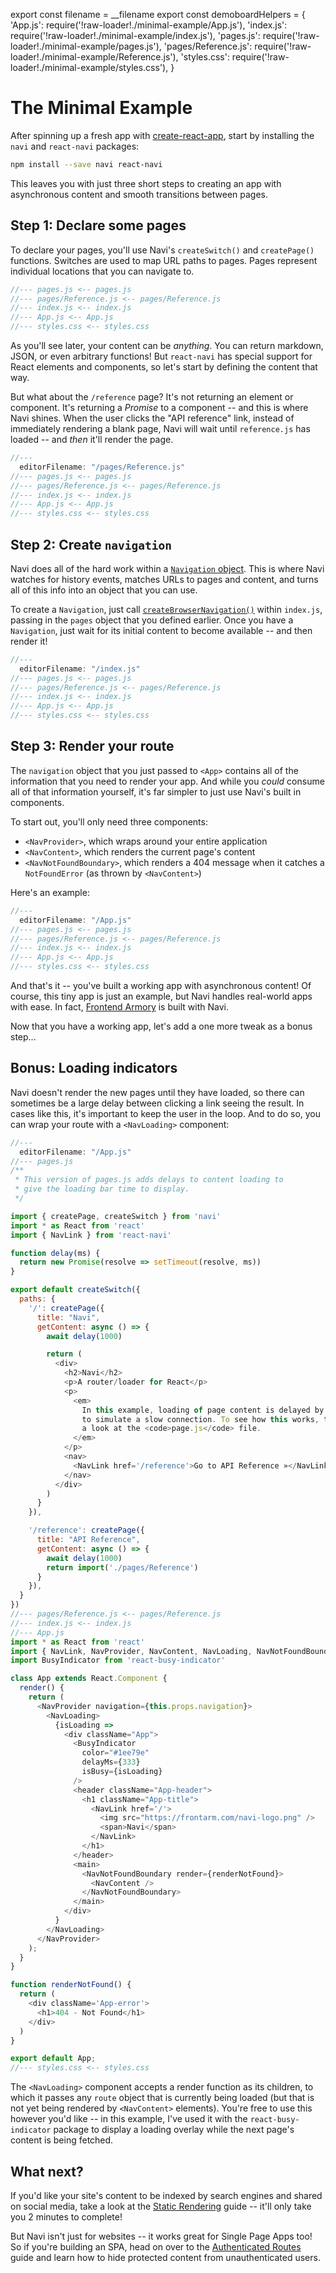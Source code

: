 export const filename = __filename
export const demoboardHelpers = {
  'App.js': require('!raw-loader!./minimal-example/App.js'),
  'index.js': require('!raw-loader!./minimal-example/index.js'),
  'pages.js': require('!raw-loader!./minimal-example/pages.js'),
  'pages/Reference.js': require('!raw-loader!./minimal-example/Reference.js'),
  'styles.css': require('!raw-loader!./minimal-example/styles.css'),
}

The Minimal Example
===================

After spinning up a fresh app with [create-react-app](https://github.com/facebook/create-react-app), start by installing the `navi` and `react-navi` packages:

```bash
npm install --save navi react-navi
```

This leaves you with just three short steps to creating an app with asynchronous content and smooth transitions between pages.


Step 1: Declare some pages
--------------------------

To declare your pages, you'll use Navi's `createSwitch()` and `createPage()` functions. Switches are used to map URL paths to pages. Pages represent individual locations that you can navigate to.

```js
//--- pages.js <-- pages.js
//--- pages/Reference.js <-- pages/Reference.js
//--- index.js <-- index.js
//--- App.js <-- App.js
//--- styles.css <-- styles.css
```

As you'll see later, your content can be *anything*. You can return markdown, JSON, or even arbitrary functions! But `react-navi` has special support for React elements and components, so let's start by defining the content that way.

But what about the `/reference` page? It's not returning an element or component. It's returning a *Promise* to a component -- and this is where Navi shines. When the user clicks the "API reference" link, instead of immediately rendering a blank page, Navi will wait until `reference.js` has loaded --  and *then* it'll render the page.

```js
//---
  editorFilename: "/pages/Reference.js"
//--- pages.js <-- pages.js
//--- pages/Reference.js <-- pages/Reference.js
//--- index.js <-- index.js
//--- App.js <-- App.js
//--- styles.css <-- styles.css
```

Step 2: Create `navigation`
---------------------------

Navi does all of the hard work within a [`Navigation` object](../../reference/navigation/). This is where Navi watches for history events, matches URLs to pages and content, and turns all of this info into an object that you can use.

To create a `Navigation`, just call [`createBrowserNavigation()`](../../reference/navigation/#createbrowsernavigation) within `index.js`, passing in the `pages` object that you defined earlier. Once you have a `Navigation`, just wait for its initial content to become available -- and then render it!

```js
//---
  editorFilename: "/index.js"
//--- pages.js <-- pages.js
//--- pages/Reference.js <-- pages/Reference.js
//--- index.js <-- index.js
//--- App.js <-- App.js
//--- styles.css <-- styles.css
```


Step 3: Render your route
-------------------------

The `navigation` object that you just passed to `<App>` contains all of the information that you need to render your app. And while you *could* consume all of that information yourself, it's far simpler to just use Navi's built in components.

To start out, you'll only need three components:

- `<NavProvider>`, which wraps around your entire application
- `<NavContent>`, which renders the current page's content
- `<NavNotFoundBoundary>`, which renders a 404 message when it catches a `NotFoundError` (as thrown by `<NavContent>`)

Here's an example:

```js
//---
  editorFilename: "/App.js"
//--- pages.js <-- pages.js
//--- pages/Reference.js <-- pages/Reference.js
//--- index.js <-- index.js
//--- App.js <-- App.js
//--- styles.css <-- styles.css
```

And that's it -- you've built a working app with asynchronous content! Of course, this tiny app is just an example, but Navi handles real-world apps with ease. In fact, [Frontend Armory](https://frontarm.com) is built with Navi.

Now that you have a working app, let's add a one more tweak as a bonus step...


Bonus: Loading indicators
-------------------------

Navi doesn't render the new pages until they have loaded, so there can sometimes be a large delay between clicking a link seeing the result. In cases like this, it's important to keep the user in the loop. And to do so, you can wrap your route with a `<NavLoading>` component:

```js
//---
  editorFilename: "/App.js"
//--- pages.js
/**
 * This version of pages.js adds delays to content loading to
 * give the loading bar time to display.
 */

import { createPage, createSwitch } from 'navi'
import * as React from 'react'
import { NavLink } from 'react-navi'

function delay(ms) {
  return new Promise(resolve => setTimeout(resolve, ms))
}

export default createSwitch({
  paths: {
    '/': createPage({
      title: "Navi",
      getContent: async () => {
        await delay(1000)

        return (
          <div>
            <h2>Navi</h2>
            <p>A router/loader for React</p>
            <p>
              <em>
                In this example, loading of page content is delayed by 1s{' '}
                to simulate a slow connection. To see how this works, take{' '}
                a look at the <code>page.js</code> file.
              </em>
            </p>
            <nav>
              <NavLink href='/reference'>Go to API Reference »</NavLink>
            </nav>
          </div>
        )
      }
    }),

    '/reference': createPage({
      title: "API Reference",
      getContent: async () => {
        await delay(1000)
        return import('./pages/Reference')
      }
    }),
  }
})
//--- pages/Reference.js <-- pages/Reference.js
//--- index.js <-- index.js
//--- App.js
import * as React from 'react'
import { NavLink, NavProvider, NavContent, NavLoading, NavNotFoundBoundary } from 'react-navi'
import BusyIndicator from 'react-busy-indicator'

class App extends React.Component {
  render() {
    return (
      <NavProvider navigation={this.props.navigation}>
        <NavLoading>
          {isLoading =>
            <div className="App">
              <BusyIndicator
                color="#1ee79e"
                delayMs={333}
                isBusy={isLoading}
              />
              <header className="App-header">
                <h1 className="App-title">
                  <NavLink href='/'>
                    <img src="https://frontarm.com/navi-logo.png" />
                    <span>Navi</span>
                  </NavLink>
                </h1>
              </header>
              <main>
                <NavNotFoundBoundary render={renderNotFound}>
                  <NavContent />
                </NavNotFoundBoundary>
              </main>
            </div>
          }
        </NavLoading>
      </NavProvider>
    );
  }
}

function renderNotFound() {
  return (
    <div className='App-error'>
      <h1>404 - Not Found</h1>
    </div>
  )
} 

export default App;
//--- styles.css <-- styles.css
```

The `<NavLoading>` component accepts a render function as its children, to which it passes any `route` object that is currently being loaded (but that is not yet being rendered by `<NavContent>` elements). You're free to use this however you'd like -- in this example, I've used it with the `react-busy-indicator` package to display a loading overlay while the next page's content is being fetched.


What next?
----------

If you'd like your site's content to be indexed by search engines and shared on social media, take a look at the [Static Rendering](../static-rendering) guide -- it'll only take you 2 minutes to complete!

But Navi isn't just for websites -- it works great for Single Page Apps too! So if you're building an SPA, head on over to the [Authenticated Routes](../authenticated-routes/) guide and learn how to hide protected content from unauthenticated users.